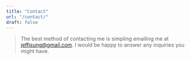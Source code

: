 ```yaml
---
title: "Contact"
url: "/contact/"
draft: false
---
```


> The best method of contacting me is simpling emailing me at jeffjsung@gmail.com. I would be happy to answer any inquiries you might have.